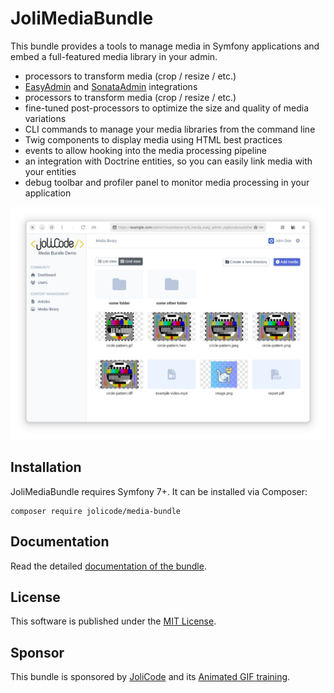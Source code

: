 # JoliMediaBundle

This bundle provides a tools to manage media in Symfony applications and embed a full-featured media library in your admin.

- processors to transform media (crop / resize / etc.)
- [EasyAdmin](https://symfony.com/bundles/EasyAdminBundle/current/index.html) and [SonataAdmin](https://symfony.com/bundles/SonataAdminBundle/current/index.html) integrations
- processors to transform media (crop / resize / etc.)
- fine-tuned post-processors to optimize the size and quality of media variations
- CLI commands to manage your media libraries from the command line
- Twig components to display media using HTML best practices
- events to allow hooking into the media processing pipeline
- an integration with Doctrine entities, so you can easily link media with your entities
- debug toolbar and profiler panel to monitor media processing in your application

![The MediaBundle provides integrations with Easyadmin and Sonata Admin](doc/images/bridges/easyadmin/grid-view.png)

## Installation

JoliMediaBundle requires Symfony 7+. It can be installed via Composer:

```
composer require jolicode/media-bundle
```

## Documentation

Read the detailed [documentation of the bundle](doc/index.rst).

## License

This software is published under the [MIT License](LICENSE.md).

## Sponsor

This bundle is sponsored by [JoliCode](https://jolicode.com) and its [Animated GIF training](https://jolicampus.com/formations/gif-anime).
